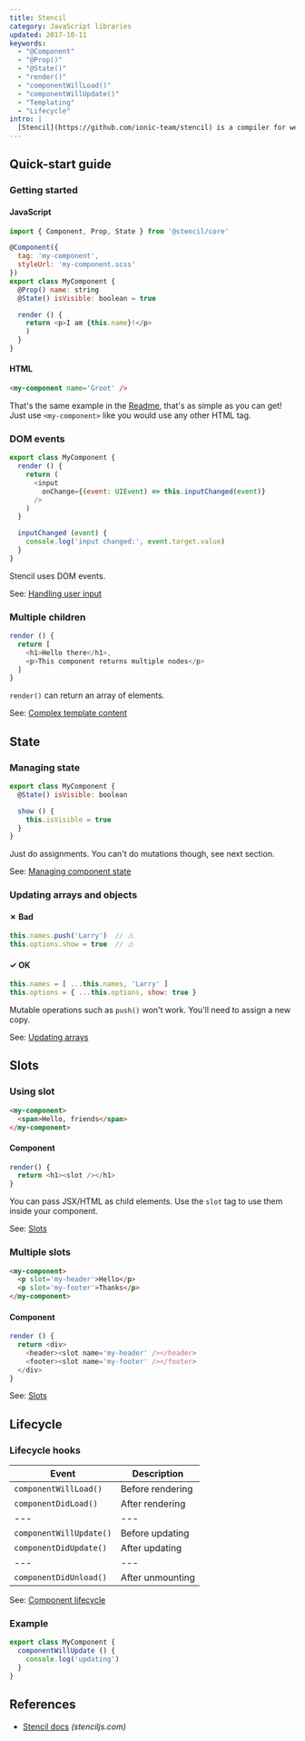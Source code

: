 ```yaml
---
title: Stencil
category: JavaScript libraries
updated: 2017-10-11
keywords:
  - "@Component"
  - "@Prop()"
  - "@State()"
  - "render()"
  - "componentWillLoad()"
  - "componentWillUpdate()"
  - "Templating"
  - "Lifecycle"
intro: |
  [Stencil](https://github.com/ionic-team/stencil) is a compiler for web components made by the Ionic team. This guide targets Stencil v0.0.5.
---
```


## Quick-start guide

### Getting started

#### JavaScript

```js
import { Component, Prop, State } from '@stencil/core'

@Component({
  tag: 'my-component',
  styleUrl: 'my-component.scss'
})
export class MyComponent {
  @Prop() name: string
  @State() isVisible: boolean = true

  render () {
    return <p>I am {this.name}!</p>
    )
  }
}
```

#### HTML

```html
<my-component name='Groot' />
```

That's the same example in the [Readme](https://github.com/ionic-team/stencil), that's as simple as you can get! Just use `<my-component>` like you would use any other HTML tag.

### DOM events

```js
export class MyComponent {
  render () {
    return (
      <input
        onChange={(event: UIEvent) => this.inputChanged(event)}
      />
    )
  }

  inputChanged (event) {
    console.log('input changed:', event.target.value)
  }
}
```

Stencil uses DOM events.

See: [Handling user input](https://stenciljs.com/docs/templating/#handling-user-input)

### Multiple children

```js
render () {
  return [
    <h1>Hello there</h1>,
    <p>This component returns multiple nodes</p>
  ]
}
```

`render()` can return an array of elements.

See: [Complex template content](https://stenciljs.com/docs/templating#complex-template-content)

## State

### Managing state

```js
export class MyComponent {
  @State() isVisible: boolean

  show () {
    this.isVisible = true
  }
}
```

Just do assignments. You can't do mutations though, see next section.

See: [Managing component state](https://stenciljs.com/docs/decorators#managing-component-state)

### Updating arrays and objects

#### ✗ Bad
```js
this.names.push('Larry')  // ⚠️
this.options.show = true  // ⚠️
```

#### ✓ OK

```js
this.names = [ ...this.names, 'Larry' ]
this.options = { ...this.options, show: true }
```

Mutable operations such as `push()` won't work. You'll need to assign a new copy.

See: [Updating arrays](https://stenciljs.com/docs/handling-arrays)

## Slots

### Using slot

```html
<my-component>
  <span>Hello, friends</span>
</my-component>
```

#### Component

```js
render() {
  return <h1><slot /></h1>
}
```

You can pass JSX/HTML as child elements. Use the `slot` tag to use them inside your component.

See: [Slots](https://stenciljs.com/docs/templating#slots)

### Multiple slots

```html
<my-component>
  <p slot='my-header'>Hello</p>
  <p slot='my-footer'>Thanks</p>
</my-component>
```

#### Component

```js
render () {
  return <div>
    <header><slot name='my-header' /></header>
    <footer><slot name='my-footer' /></footer>
  </div>
}
```

See: [Slots](https://stenciljs.com/docs/templating#slots)

## Lifecycle

### Lifecycle hooks

| Event                   | Description      |
| ---                     | ---              |
| `componentWillLoad()`   | Before rendering |
| `componentDidLoad()`    | After rendering  |
| ---                     | ---              |
| `componentWillUpdate()` | Before updating  |
| `componentDidUpdate()`  | After updating   |
| ---                     | ---              |
| `componentDidUnload()`  | After unmounting |

See: [Component lifecycle](https://stenciljs.com/docs/component-lifecycle)

### Example

```js
export class MyComponent {
  componentWillUpdate () {
    console.log('updating')
  }
}
```

## References

- [Stencil docs](https://stenciljs.com/docs/) _(stenciljs.com)_
